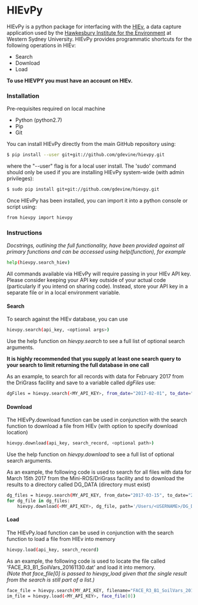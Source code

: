 # HIEvPy
HIEvPy is a python package for interfacing with the [HIEv](https://hiev.westernsydney.edu.au), a data capture application used by the [Hawkesbury Institute for the Environment](https://www.westernsydney.edu.au/hie) at Western Sydney University. HIEvPy provides programmatic shortcuts for the following operations in HIEv:
- Search
- Download
- Load


**To use HIEVPY you must have an account on HIEv.**
### Installation
Pre-requisites required on local machine
- Python (python2.7)
- Pip
- Git

You can install HIEvPy directly from the main GitHub repository using:
```sh
$ pip install --user git+git://github.com/gdevine/hievpy.git
```
where the "--user" flag is for a local user install. 
The 'sudo' command should only be used if you are installing HIEvPy system-wide (with admin privileges):
```sh
$ sudo pip install git+git://github.com/gdevine/hievpy.git
```

Once HIEvPy has been installed, you can import it into a python console or script using:
```sh
from hievpy import hievpy
```


### Instructions

*Docstrings, outlining the full functionality, have been provided against all primary functions and can be accessed using help(function), for example*
```sh
help(hievpy.search_hiev)
```


All commands available via HIEvPy will require passing in your HIEv API key. Please consider keeping your API key outside of your actual
code (particularly if you intend on sharing code). Instead, store your API key in a separate file or in a local environment variable.


#### Search
To search against the HIEv database, you can use
```sh
hievpy.search(api_key, <optional args>)
```

Use the help function on *hievpy.search* to see a full list of optional search arguments.

**It is highly recommended that you supply at least one search query to your search to limit returning the full database in one call**

As an example, to search for all records with data for February 2017 from the DriGrass facility and save to a variable called *dgFiles* use:
```sh
dgFiles = hievpy.search(<MY_API_KEY>, from_date="2017-02-01", to_date="2017-02-28", facilities=['10'])
```


#### Download
The HIEvPy.download function can be used in conjunction with the search function to download a file from HIEv (with option to specify download location)  
```sh
hievpy.download(api_key, search_record, <optional path>)
```

Use the help function on *hievpy.download* to see a full list of optional search arguments.

As an example, the following code is used to search for all files with data for March 15th 2017 from the Mini-ROS/DriGrass facility and to download the results to a directory called DG_DATA (directory must exist) 
```sh
dg_files = hievpy.search(MY_API_KEY, from_date="2017-03-15", to_date="2017-03-16", facilities=['10'])
for dg_file in dg_files:
    hievpy.download(<MY_API_KEY>, dg_file, path='/Users/<USERNAME>/DG_DATA/')
```


#### Load
The HIEvPy.load function can be used in conjunction with the search function to load a file from HIEv into memory  
```sh
hievpy.load(api_key, search_record)
```

As an example, the following code is used to locate the file called 'FACE_R3_B1_SoilVars_20161130.dat' and load it into memory.  
*(Note that face_file[0] is passed to hievpy_load given that the single result from the search is still part of a list.)*
```sh
face_file = hievpy.search(MY_API_KEY, filename="FACE_R3_B1_SoilVars_20161130.dat")
im_file = hievpy.load(<MY_API_KEY>, face_file[0])
```

